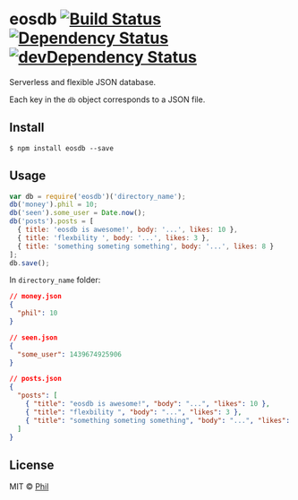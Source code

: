 # eosdb [![Build Status](https://travis-ci.org/CreaturePhil/eosdb.svg?branch=master)](https://travis-ci.org/CreaturePhil/eosdb) [![Dependency Status](https://david-dm.org/creaturephil/eosdb.svg)](https://david-dm.org/creaturephil/eosdb) [![devDependency Status](https://david-dm.org/creaturephil/eosdb/dev-status.svg)](https://david-dm.org/creaturephil/eosdb#info=devDependencies)

Serverless and flexible JSON database.

Each key in the `db` object corresponds to a JSON file.

## Install

```
$ npm install eosdb --save
```

## Usage

```js
var db = require('eosdb')('directory_name');
db('money').phil = 10;
db('seen').some_user = Date.now();
db('posts').posts = [
  { title: 'eosdb is awesome!', body: '...', likes: 10 },
  { title: 'flexbility ', body: '...', likes: 3 },
  { title: 'something someting something', body: '...', likes: 8 }
];
db.save();
```

In `directory_name` folder:

```json
// money.json
{
  "phil": 10
}

// seen.json
{
  "some_user": 1439674925906
}

// posts.json
{
  "posts": [
    { "title": "eosdb is awesome!", "body": "...", "likes": 10 },
    { "title": "flexbility ", "body": "...", "likes": 3 },
    { "title": "something someting something", "body": "...", "likes": 8 }
  ]
}
```

## License

MIT © [Phil](http://creaturephil.github.io)
